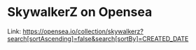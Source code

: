 # SkywalkerZ on Opensea

Link: https://opensea.io/collection/skywalkerz?search[sortAscending]=false&search[sortBy]=CREATED_DATE